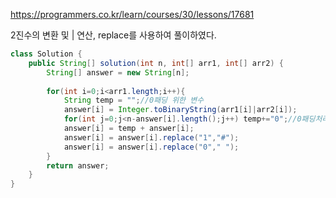 https://programmers.co.kr/learn/courses/30/lessons/17681
  
  
  2진수의 변환 및 | 연산, replace를 사용하여 풀이하였다.  
  
```java
class Solution {
    public String[] solution(int n, int[] arr1, int[] arr2) {
        String[] answer = new String[n];
        
        for(int i=0;i<arr1.length;i++){
            String temp = "";//0패딩 위한 변수
            answer[i] = Integer.toBinaryString(arr1[i]|arr2[i]);
            for(int j=0;j<n-answer[i].length();j++) temp+="0";//0패딩처리
            answer[i] = temp + answer[i];
            answer[i] = answer[i].replace("1","#");
            answer[i] = answer[i].replace("0"," ");
        }
        return answer;
    }
}
```
